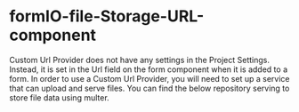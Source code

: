 # formIO-file-Storage-URL-component
Custom Url Provider does not have any settings in the Project Settings. Instead, it is set in the Url field on the form component when it is added to a form.  In order to use a Custom Url Provider, you will need to set up a service that can upload and serve files. You can find the below repository serving to store file data using multer.
